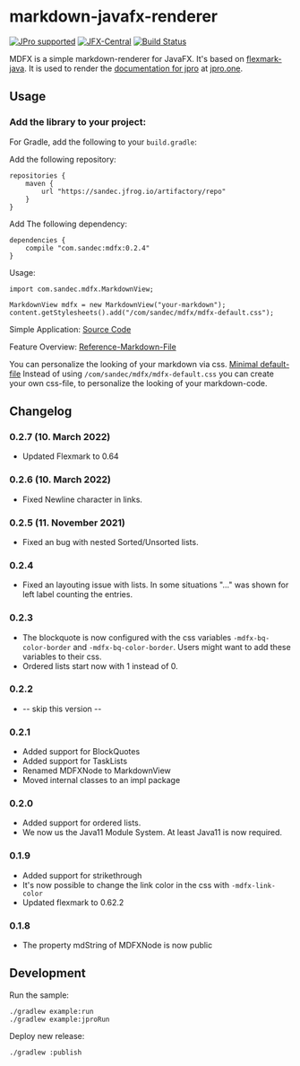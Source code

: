 # markdown-javafx-renderer

[![JPro supported](https://img.shields.io/badge/JPro-supported-brightgreen.svg)](https://www.jpro.one/) 
[![JFX-Central](https://img.shields.io/badge/jfxcentral-mdfx-brightgreen.svg)](https://www.jfx-central.com/libraries/mdfx) 
[![Build Status](https://travis-ci.org/JPro-one/markdown-javafx-renderer.svg?branch=master)](https://travis-ci.org/JPro-one/markdown-javafx-renderer)

MDFX is a simple markdown-renderer for JavaFX.
It's based on [flexmark-java](https://github.com/vsch/flexmark-java).
It is used to render the [documentation for jpro](https://www.jpro.one/?page=docs/current/1.1/) at [jpro.one](https://www.jpro.one/).


## Usage


### Add the library to your project:
For Gradle, add the following to your `build.gradle`:

Add the following repository:
```
repositories {
    maven {
        url "https://sandec.jfrog.io/artifactory/repo"
    }
}
```
Add The following dependency:
```
dependencies {
    compile "com.sandec:mdfx:0.2.4"
}
```

Usage:
```
import com.sandec.mdfx.MarkdownView;

MarkdownView mdfx = new MarkdownView("your-markdown");
content.getStylesheets().add("/com/sandec/mdfx/mdfx-default.css");
```

Simple Application:
[Source Code](https://github.com/jpro-one/markdown-javafx-renderer/blob/master/example/src/main/java/com/sandec/mdfx/ExampleMDFX.java)

Feature Overview:
[Reference-Markdown-File](https://github.com/jpro-one/markdown-javafx-renderer/blob/master/example/src/main/resources/com/sandec/mdfx/sample.md)


You can personalize the looking of your markdown via css.
[Minimal default-file](https://github.com/jpro-one/markdown-javafx-renderer/blob/master/src/main/resources/com/sandec/mdfx/mdfx-default.css)
Instead of using `/com/sandec/mdfx/mdfx-default.css` you can create your own css-file, to personalize the looking of your markdown-code.

## Changelog

### 0.2.7 (10. March 2022)
* Updated Flexmark to 0.64
### 0.2.6 (10. March 2022)
* Fixed Newline character in links.
### 0.2.5 (11. November 2021)
* Fixed an bug with nested Sorted/Unsorted lists.
### 0.2.4
* Fixed an layouting issue with lists. In some situations "..." was shown for left label counting the entries.
### 0.2.3
* The blockquote is now configured with the css variables `-mdfx-bq-color-border` and `-mdfx-bq-color-border`. Users might want to add these variables to their css. 
* Ordered lists start now with 1 instead of 0.
### 0.2.2
* -- skip this version --
### 0.2.1
* Added support for BlockQuotes
* Added support for TaskLists
* Renamed MDFXNode to MarkdownView
* Moved internal classes to an impl package
### 0.2.0
* Added support for ordered lists.
* We now us the Java11 Module System. At least Java11 is now required.
### 0.1.9
* Added support for strikethrough
* It's now possible to change the link color in the css with `-mdfx-link-color`
* Updated flexmark to 0.62.2
### 0.1.8
* The property mdString of MDFXNode is now public

## Development
Run the sample:
```
./gradlew example:run
./gradlew example:jproRun
```

Deploy new release:
```
./gradlew :publish
```
